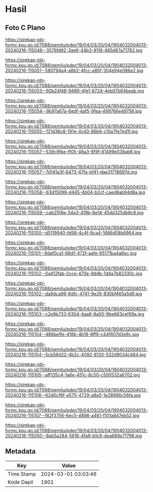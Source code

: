 # Hasil

## Foto C Plano

https://sirekap-obj-formc.kpu.go.id/7088/pemilu/pdpr/19/04/03/20/04/1904032004013-20240216-115048--3578fd92-3ae6-44b3-9116-485d87a71762.jpg

https://sirekap-obj-formc.kpu.go.id/7088/pemilu/pdpr/19/04/03/20/04/1904032004013-20240216-115051--580794a4-a8b2-4fcc-a85f-304e94e086e2.jpg

https://sirekap-obj-formc.kpu.go.id/7088/pemilu/pdpr/19/04/03/20/04/1904032004013-20240216-115053--60b24f48-9489-4fe1-8724-4eb07b64beab.jpg

https://sirekap-obj-formc.kpu.go.id/7088/pemilu/pdpr/19/04/03/20/04/1904032004013-20240216-115054--9b97a67a-6edf-4af5-9fea-499766e49756.jpg

https://sirekap-obj-formc.kpu.go.id/7088/pemilu/pdpr/19/04/03/20/04/1904032004013-20240216-115055--121d36c8-191e-4cd3-86b6-c10a7fe7ed1f.jpg

https://sirekap-obj-formc.kpu.go.id/7088/pemilu/pdpr/19/04/03/20/04/1904032004013-20240216-115057--539c9fbe-ff05-46a3-8f9f-61499e038ab8.jpg

https://sirekap-obj-formc.kpu.go.id/7088/pemilu/pdpr/19/04/03/20/04/1904032004013-20240216-115057--7d141a3f-6473-47fa-bf41-dae31718697d.jpg

https://sirekap-obj-formc.kpu.go.id/7088/pemilu/pdpr/19/04/03/20/04/1904032004013-20240216-115058--63d15099-d445-4b04-b2cf-caed8ab94d8a.jpg

https://sirekap-obj-formc.kpu.go.id/7088/pemilu/pdpr/19/04/03/20/04/1904032004013-20240216-115059--cab25f8e-54a3-419b-8e14-45dd325db8c8.jpg

https://sirekap-obj-formc.kpu.go.id/7088/pemilu/pdpr/19/04/03/20/04/1904032004013-20240216-115100--d5119940-fd58-4c4f-9ca4-1686d58b6964.jpg

https://sirekap-obj-formc.kpu.go.id/7088/pemilu/pdpr/19/04/03/20/04/1904032004013-20240216-115101--9daf0ca1-68d1-472f-aafe-65171ba4a6ec.jpg

https://sirekap-obj-formc.kpu.go.id/7088/pemilu/pdpr/19/04/03/20/04/1904032004013-20240216-115102--0a412fab-2cce-470e-9d4b-1d4a7b82330c.jpg

https://sirekap-obj-formc.kpu.go.id/7088/pemilu/pdpr/19/04/03/20/04/1904032004013-20240216-115102--da9dca96-6dfc-4741-9e26-830bf465a5d9.jpg

https://sirekap-obj-formc.kpu.go.id/7088/pemilu/pdpr/19/04/03/20/04/1904032004013-20240216-115103--c2e9b733-6304-4aa6-8a50-9be663cef69a.jpg

https://sirekap-obj-formc.kpu.go.id/7088/pemilu/pdpr/19/04/03/20/04/1904032004013-20240216-115104--486be1fe-416b-4b18-8ff9-c44f607d3e9c.jpg

https://sirekap-obj-formc.kpu.go.id/7088/pemilu/pdpr/19/04/03/20/04/1904032004013-20240216-115104--5cb56d22-4b2c-4092-8120-532d9034c484.jpg

https://sirekap-obj-formc.kpu.go.id/7088/pemilu/pdpr/19/04/03/20/04/1904032004013-20240216-115105--aff135c4-1a6e-451c-8c50-c500532a6702.jpg

https://sirekap-obj-formc.kpu.go.id/7088/pemilu/pdpr/19/04/03/20/04/1904032004013-20240216-115106--62d0cf6f-e575-4729-a8a5-1e28966c56fa.jpg

https://sirekap-obj-formc.kpu.go.id/7088/pemilu/pdpr/19/04/03/20/04/1904032004013-20240216-115107--f82f3756-6ec5-4898-a461-f101a847eb52.jpg

https://sirekap-obj-formc.kpu.go.id/7088/pemilu/pdpr/19/04/03/20/04/1904032004013-20240216-115050--8ab5a284-5616-4fa9-b1c9-dea689e71796.jpg


## Metadata

| Key        | Value               |
| ---------- | ------------------- |
| Time Stamp | 2024-03-01 03:03:46 |
| Kode Dapil | 1901                |



